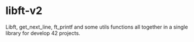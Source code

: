 # libft-v2
Libft, get_next_line, ft_printf and some utils functions all together in a single library for develop 42 projects.
